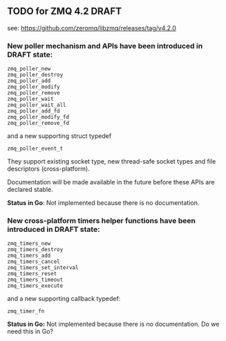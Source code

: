 ## TODO for ZMQ 4.2 DRAFT

see: https://github.com/zeromq/libzmq/releases/tag/v4.2.0

### New poller mechanism and APIs have been introduced in DRAFT state:

    zmq_poller_new
    zmq_poller_destroy
    zmq_poller_add
    zmq_poller_modify
    zmq_poller_remove
    zmq_poller_wait
    zmq_poller_wait_all
    zmq_poller_add_fd
    zmq_poller_modify_fd
    zmq_poller_remove_fd

and a new supporting struct typedef

    zmq_poller_event_t

They support existing socket type, new thread-safe socket types and file
descriptors (cross-platform).

Documentation will be made available in the future before these APIs are
declared stable.

**Status in Go**: Not implemented because there is no documentation.

### New cross-platform timers helper functions have been introduced in DRAFT state:

    zmq_timers_new
    zmq_timers_destroy
    zmq_timers_add
    zmq_timers_cancel
    zmq_timers_set_interval
    zmq_timers_reset
    zmq_timers_timeout
    zmq_timers_execute

and a new supporting callback typedef:

    zmq_timer_fn

**Status in Go:** Not implemented because there is no documentation.
Do we need this in Go?
